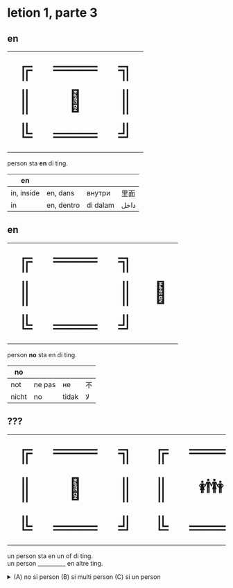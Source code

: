 
# letion 1, parte 3

## en

<table>
    <tr align="center">
        <td style="font-size: xxx-large;">╔</td>
        <td style="font-size: xxx-large;">═══</td>
        <td style="font-size: xxx-large;">╗</td>
    </tr>
    <tr align="center">
        <td style="font-size: xxx-large;">║</td>
        <td style="font-size: xxx-large;">🧍</td>
        <td style="font-size: xxx-large;">║</td>
    </tr>
    <tr align="center">
        <td style="font-size: xxx-large;">╚</td>
        <td style="font-size: xxx-large;">═══</td>
        <td style="font-size: xxx-large;">╝</td>
    </tr>
</table>

person sta **en** di ting.

| en         |            |            |      |
|------------|------------|------------|------|
| in, inside | en, dans   | внутри     | 里面 |
| in         | en, dentro | di dalam   | داخل |

## en

<table>
    <tr align="center">
        <td style="font-size: xxx-large;">╔</td>
        <td style="font-size: xxx-large;">═══</td>
        <td style="font-size: xxx-large;">╗</td>
    </tr>
    <tr align="center">
        <td style="font-size: xxx-large;">║</td>
        <td></td>
        <td style="font-size: xxx-large;">║</td>
        <td style="font-size: xxx-large;">🧍</td>
    </tr>
    <tr align="center">
        <td style="font-size: xxx-large;">╚</td>
        <td style="font-size: xxx-large;">═══</td>
        <td style="font-size: xxx-large;">╝</td>
    </tr>
</table>

person **no** sta en di ting.

| no         |            |            |      |
|------------|------------|------------|------|
| not        | ne pas     | не         | 不 |
| nicht      | no         | tidak      | لا |


## ???

<table>
    <tr align="center">
        <td style="font-size: xxx-large;">╔</td>
        <td style="font-size: xxx-large;">═══</td>
        <td style="font-size: xxx-large;">╗</td>
        <td style="font-size: xxx-large;">╔</td>
        <td style="font-size: xxx-large;">═══</td>
        <td style="font-size: xxx-large;">╗</td>
    </tr>
    <tr align="center">
        <td style="font-size: xxx-large;">║</td>
        <td style="font-size: xxx-large;">🧍</td>
        <td style="font-size: xxx-large;">║</td>
        <td style="font-size: xxx-large;">║</td>
        <td style="font-size: xxx-large;">👪</td>
        <td style="font-size: xxx-large;">║</td>
    </tr>
    <tr align="center">
        <td style="font-size: xxx-large;">╚</td>
        <td style="font-size: xxx-large;">═══</td>
        <td style="font-size: xxx-large;">╝</td>
        <td style="font-size: xxx-large;">╚</td>
        <td style="font-size: xxx-large;">═══</td>
        <td style="font-size: xxx-large;">╝</td>
    </tr>
</table>

un person sta en un of di ting.  
un person __________ en altre ting.

<details>
  <summary>(A) no si person (B) si multi person (C) si un person</summary>
  <p>(B) si multi person</p>
</details>
